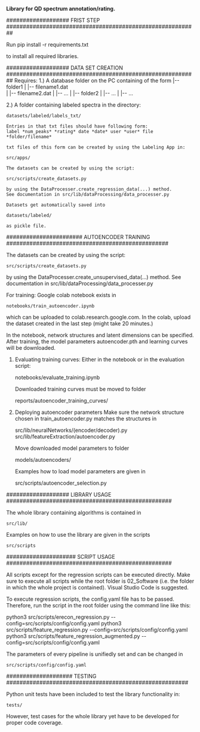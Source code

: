 **Library for QD spectrum annotation/rating.**

################### FRIST STEP ##########################################################

Run 
	pip install -r requirements.txt

to install all required libraries.


################### DATA SET CREATION ##########################################################
Requires:
1.) A database folder on the PC containing of the form
	|-- folder1
	|	|-- filename1.dat      
	|	|-- filename2.dat
	|	|-- ...
	|
	|-- folder2
	|	|-- ...
	|
	|-- ...

2.) A folder containing labeled spectra in the directory:

   	datasets/labeled/labels_txt/

    Entries in that txt files should have following form:
    label *num_peaks* *rating* date *date* user *user* file *folder/filename*

    txt files of this form can be created by using the Labeling App in:

	src/apps/

    The datasets can be created by using the script:

	src/scripts/create_datasets.py

    by using the DataProcesser.create_regression_data(...) method.
    See documentation in src/lib/dataProcessing/data_processer.py

    Datasets get automatically saved into

	datasets/labeled/

    as pickle file.

####################### AUTOENCODER TRAINING #################################################

The datasets can be created by using the script:

	src/scripts/create_datasets.py

by using the DataProcesser.create_unsupervised_data(...) method.
See documentation in src/lib/dataProcessing/data_processer.py

For training: Google colab notebook exists in

	notebooks/train_autoencoder.ipynb

which can be uploaded to colab.research.google.com. 
In the colab, upload the dataset created in the last step (might take 20 minutes.)

In the notebook, network structures and latent dimensions can be specified.
After training, the model parameters autoencoder.pth and learning curves will be downloaded.

1) Evaluating training curves:
   Either in the notebook or in the evaluation script:

	notebooks/evaluate_training.ipynb

   Downloaded training curves must be moved to folder

	reports/autoencoder_training_curves/

2) Deploying autoencoder parameters
   Make sure the network structure chosen in train_autoencoder.py matches the structures in

	src/lib/neuralNetworks/(encoder/decoder).py
	src/lib/featureExtraction/autoencoder.py

   Move downloaded model parameters to folder

	models/autoencoders/

   Examples how to load model parameters are given in 

	src/scripts/autoencoder_selection.py


################### LIBRARY USAGE ##################################################

The whole library containing algorithms is contained in

	src/lib/

Examples on how to use the library are given in the scripts

	src/scripts


##################### SCRIPT USAGE ##################################################

All scripts except for the regression scripts can be executed directly. Make sure 
to execute all scripts while the root folder is 02_Software (i.e. the folder in which
the whole project is contained). Visual Studio Code is suggested.

To execute regression scripts, the config.yaml file has to be passed. Therefore, run 
the script in the root folder using the command line like this:

python3 src/scripts/erecon_regression.py --config=src/scripts/config/config.yaml
python3 src/scripts/feature_regression.py --config=src/scripts/config/config.yaml
python3 src/scripts/feature_regression_augmented.py --config=src/scripts/config/config.yaml

The parameters of every pipeline is unifiedly set and can be changed in 

	src/scripts/config/config.yaml


#################### TESTING #######################################################

Python unit tests have been included to test the library functionality in:

	tests/

However, test cases for the whole library yet have to be developed for proper code coverage.


   
